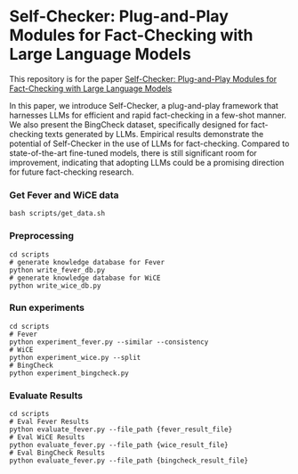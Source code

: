 # Self-Checker: Plug-and-Play Modules for Fact-Checking with Large Language Models

This repository is for the paper [Self-Checker: Plug-and-Play Modules for Fact-Checking with Large Language Models](https://arxiv.org/abs/2305.14623)


In this paper, we introduce Self-Checker, a plug-and-play framework that harnesses LLMs for efficient and rapid fact-checking in a few-shot manner. We also present the BingCheck dataset, specifically designed for fact-checking texts generated by LLMs. Empirical results demonstrate the potential of Self-Checker in the use of LLMs for fact-checking. Compared to state-of-the-art fine-tuned models, there is still significant room for improvement, indicating that adopting LLMs could be a promising direction for future fact-checking research.


### Get Fever and WiCE data
```
bash scripts/get_data.sh
```
### Preprocessing
```
cd scripts
# generate knowledge database for Fever
python write_fever_db.py
# generate knowledge database for WiCE
python write_wice_db.py
```
### Run experiments
```
cd scripts
# Fever
python experiment_fever.py --similar --consistency
# WiCE
python experiment_wice.py --split
# BingCheck
python experiment_bingcheck.py
```

### Evaluate Results 
```
cd scripts
# Eval Fever Results
python evaluate_fever.py --file_path {fever_result_file}
# Eval WiCE Results
python evaluate_fever.py --file_path {wice_result_file}
# Eval BingCheck Results
python evaluate_fever.py --file_path {bingcheck_result_file}
```